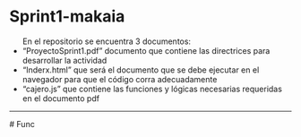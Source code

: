 # Sprint1-makaia

<ul>En el repositorio se encuentra 3 documentos:
  <li>“ProyectoSprint1.pdf” documento que contiene las directrices para desarrollar la actividad</li>
  <li>“Inderx.html” que será el documento que se debe ejecutar en el navegador para que el código corra adecuadamente</li>
  <li>“cajero.js” que contiene las funciones y lógicas necesarias requeridas en el documento pdf</li>
</ul>

<hr>
# Func
